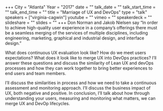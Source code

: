 +++
City = "Atlanta"
Year = "2017"
date = ""
talk_date = ""
talk_start_time = ""
talk_end_time = ""
title = "Marriage of UX and DevOps"
type = "talk"
speakers = ["virginia-cagwin"]
youtube = ""
vimeo = ""
speakerdeck = ""
slideshare = ""
slides = ""
+++
Don Norman and Jakob Nielsen say “In order to achieve high-quality user experience in a company’s offerings there must be a seamless merging of the services of multiple disciplines, including engineering, marketing, graphical and industrial design, and interface design.”

What does continuous UX evaluation look like? How do we meet users expectations? What does it look like to merge UX into DevOps practices? I’ll answer these questions and discuss the similarity of Lean UX and devOps processes and how they can work together to bring better experiences to end users and team members.

I’ll discuss the similarities in process and how we need to take a continuous assessment and monitoring approach. I’ll discuss the business impact of UX, both negative and positive. In conclusion, I’ll talk about how through understanding your users, measuring and monitoring what matters, we can merge UX and DevOp lifecycles.
